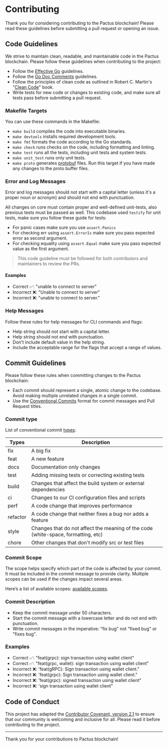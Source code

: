 # Contributing

Thank you for considering contributing to the Pactus blockchain!
Please read these guidelines before submitting a pull request or opening an issue.

## Code Guidelines

We strive to maintain clean, readable, and maintainable code in the Pactus blockchain.
Please follow these guidelines when contributing to the project:

- Follow the [Effective Go](https://golang.org/doc/effective_go.html) guidelines.
- Follow the [Go Doc Comments](https://go.dev/doc/comment) guidelines.
- Follow the principles of clean code as outlined in
  Robert C. Martin's "[Clean Code](https://www.amazon.com/Clean-Code-Handbook-Software-Craftsmanship/dp/0132350882)" book.
- Write tests for new code or changes to existing code, and make sure all tests pass before submitting a pull request.

### Makefile Targets

You can use these commands in the Makefile:

- `make build` compiles the code into executable binaries.
- `make devtools` installs required development tools.
- `make fmt` formats the code according to the Go standards.
- `make check` runs checks on the code, including formatting and linting.
- `make test` runs all the tests, including unit tests and system tests.
- `make unit_test` runs only unit tests.
- `make proto` generates [protobuf](https://protobuf.dev/) files.
  Run this target if you have made any changes to the proto buffer files.

### Error and Log Messages

Error and log messages should not start with a capital letter (unless it's a proper noun or acronym) and
should not end with punctuation.

All changes on core must contain proper and well-defined unit-tests, also previous tests must be passed as well. 
This codebase used `testify` for unit tests, make sure you follow these guide for tests:

- For panic cases make sure you use `assert.Panics`
- For checking err using `assert.ErrorIs` make sure you pass expected error as second argument.
- For checking equality using `assert.Equal` make sure you pass expected value as the first argument.


> This code guideline must be followed for both contributors and maintainers to review the PRs.

#### Examples

- Correct ✅: "unable to connect to server"
- Incorrect ❌: "Unable to connect to server"
- Incorrect ❌: "unable to connect to server."

### Help Messages

Follow these rules for help messages for CLI commands and flags:

- Help string should not start with a capital letter.
- Help string should not end with punctuation.
- Don't include default value in the help string.
- Include the acceptable range for the flags that accept a range of values.

## Commit Guidelines

Please follow these rules when committing changes to the Pactus blockchain:

- Each commit should represent a single, atomic change to the codebase.
  Avoid making multiple unrelated changes in a single commit.
- Use the [Conventional Commits](https://www.conventionalcommits.org/en/v1.0.0/) format for commit messages and
  Pull Request titles.

### Commit type

List of conventional commit [types](https://github.com/commitizen/conventional-commit-types/blob/master/index.json):

| Types    | Description                                                                       |
| -------- | --------------------------------------------------------------------------------- |
| fix      | A big fix                                                                         |
| feat     | A new feature                                                                     |
| docs     | Documentation only changes                                                        |
| test     | Adding missing tests or correcting existing tests                                 |
| build    | Changes that affect the build system or external dependencies                     |
| ci       | Changes to our CI configuration files and scripts                                 |
| perf     | A code change that improves performance                                           |
| refactor | A code change that neither fixes a bug nor adds a feature                         |
| style    | Changes that do not affect the meaning of the code (white-space, formatting, etc) |
| chore    | Other changes that don't modify src or test files                                 |

### Commit Scope

The scope helps specify which part of the code is affected by your commit.
It must be included in the commit message to provide clarity.
Multiple scopes can be used if the changes impact several areas.

Here’s a list of available scopes: [available scopes](./.github/workflows/semantic-pr.yml).

### Commit Description

- Keep the commit message under 50 characters.
- Start the commit message with a lowercase letter and do not end with punctuation.
- Write commit messages in the imperative: "fix bug" not "fixed bug" or "fixes bug".

### Examples

  - Correct ✅: "feat(grpc): sign transaction using wallet client"
  - Correct ✅: "feat(grpc, wallet): sign transaction using wallet client"
  - Incorrect ❌: 'feat(gRPC): Sign transaction using wallet client."
  - Incorrect ❌: 'feat(grpc): Sign transaction using wallet client."
  - Incorrect ❌: 'feat(grpc): signed transaction using wallet client"
  - Incorrect ❌: 'sign transaction using wallet client"

## Code of Conduct

This project has adapted the
[Contributor Covenant, version 2.1](https://www.contributor-covenant.org/version/2/1/code_of_conduct/)
to ensure that our community is welcoming and inclusive for all.
Please read it before contributing to the project.

---

Thank you for your contributions to Pactus blockchain!
